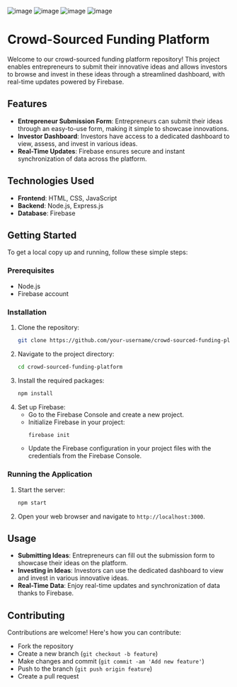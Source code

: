 ![image](https://github.com/user-attachments/assets/ed887a9e-d796-4519-995b-b5f9663ced7f)
![image](https://github.com/user-attachments/assets/c9bbc95f-2997-4520-9f6c-50cb2d52256e)
![image](https://github.com/user-attachments/assets/cfc2f9d2-ecfe-4fa3-943d-5fb54a5ed8f5)
![image](https://github.com/user-attachments/assets/4daf33ce-f58a-4897-a9fe-8cb68de8aecc)


# Crowd-Sourced Funding Platform

Welcome to our crowd-sourced funding platform repository! This project enables entrepreneurs to submit their innovative ideas and allows investors to browse and invest in these ideas through a streamlined dashboard, with real-time updates powered by Firebase.

## Features

- **Entrepreneur Submission Form**: Entrepreneurs can submit their ideas through an easy-to-use form, making it simple to showcase innovations.
- **Investor Dashboard**: Investors have access to a dedicated dashboard to view, assess, and invest in various ideas.
- **Real-Time Updates**: Firebase ensures secure and instant synchronization of data across the platform.

## Technologies Used

- **Frontend**: HTML, CSS, JavaScript
- **Backend**: Node.js, Express.js
- **Database**: Firebase

## Getting Started

To get a local copy up and running, follow these simple steps:

### Prerequisites

- Node.js
- Firebase account

### Installation

1. Clone the repository:
   ```sh
   git clone https://github.com/your-username/crowd-sourced-funding-platform.git
   ```
2. Navigate to the project directory:
   ```sh
   cd crowd-sourced-funding-platform
   ```
3. Install the required packages:
   ```sh
   npm install
   ```
4. Set up Firebase:
   - Go to the Firebase Console and create a new project.
   - Initialize Firebase in your project:
     ```sh
     firebase init
     ```
   - Update the Firebase configuration in your project files with the credentials from the Firebase Console.

### Running the Application

1. Start the server:
   ```sh
   npm start
   ```
2. Open your web browser and navigate to `http://localhost:3000`.

## Usage

- **Submitting Ideas**: Entrepreneurs can fill out the submission form to showcase their ideas on the platform.
- **Investing in Ideas**: Investors can use the dedicated dashboard to view and invest in various innovative ideas.
- **Real-Time Data**: Enjoy real-time updates and synchronization of data thanks to Firebase.

## Contributing

Contributions are welcome! Here's how you can contribute:
- Fork the repository
- Create a new branch (`git checkout -b feature`)
- Make changes and commit (`git commit -am 'Add new feature'`)
- Push to the branch (`git push origin feature`)
- Create a pull request



